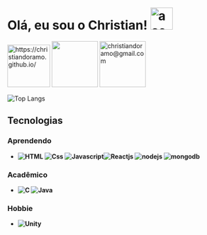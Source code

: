 # Olá, eu sou o Christian!  <img src="https://emojipedia-us.s3.amazonaws.com/source/noto-emoji-animations/344/waving-hand_medium-dark-skin-tone_1f44b-1f3fe_1f3fe.gif" width="50" height = "50" alt = "aceno">
<a target="_blank" href="https://christiandoramo.github.io/"><img title="https://christiandoramo.github.io/" style="width: 6rem" src="https://wowmoron.files.wordpress.com/2013/10/github.png"></a> <a title="https://www.linkedin.com/in/christian-oliveira-299795260/" target="_blank" href="https://www.linkedin.com/in/christian-oliveira-299795260/"><img style="width: 6.5rem" src="https://img.shields.io/badge/LinkedIn-0077B5?style=for-the-badge&logo=linkedin&logoColor=white"></a> <img style="width: 6.5rem" title="christiandoramo@gmail.com" src="https://img.shields.io/badge/Gmail-D14836?style=for-the-badge&logo=gmail&logoColor=white">

![Top Langs](https://christiandoramo-readme-uzi8.vercel.app/api/top-langs/?username=christiandoramo&langs_count=8&theme=radical)

## Tecnologias
### <b>Aprendendo
- ![HTML](https://img.shields.io/badge/HTML5-E34F26?style=for-the-badge&logo=html5&logoColor=white) ![Css](https://img.shields.io/badge/CSS3-1572B6?style=for-the-badge&logo=css3&logoColor=white) ![Javascript](https://img.shields.io/badge/JavaScript-323330?style=for-the-badge&logo=javascript&logoColor=F7DF1E)![Reactjs](https://img.shields.io/badge/React-20232A?style=for-the-badge&logo=react&logoColor=61DAFB) ![nodejs](https://img.shields.io/badge/Node.js-43853D?style=for-the-badge&logo=node.js&logoColor=white) ![mongodb](https://img.shields.io/badge/MongoDB-4EA94B?style=for-the-badge&logo=mongodb&logoColor=white)
### <b>Acadêmico
- ![C](https://img.shields.io/badge/C-00599C?style=for-the-badge&logo=c&logoColor=white) ![Java](https://img.shields.io/badge/Java-ED8B00?style=for-the-badge&logo=java&logoColor=white)
### <b>Hobbie
- ![Unity](https://img.shields.io/badge/Unity-100000?style=for-the-badge&logo=unity&logoColor=white)

